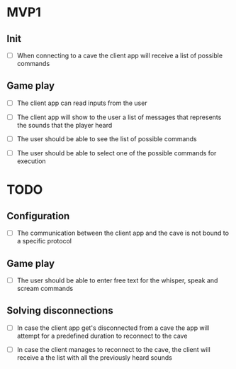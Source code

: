 # MVP1
## Init
- [ ] When connecting to a cave the client app will receive a list of possible commands

## Game play
- [ ] The client app can read inputs from the user
- [ ] The client app will show to the user a list of messages that represents the sounds that the player heard
- [ ] The user should be able to see the list of possible commands
- [ ] The user should be able to select one of the possible commands for execution


# TODO
## Configuration
- [ ] The communication between the client app and the cave is not bound to a specific protocol

## Game play
- [ ] The user should be able to enter free text for the whisper, speak and scream commands

## Solving disconnections
- [ ] In case the client app get's disconnected from a cave the app will attempt for a predefined duration to reconnect to the cave
- [ ] In case the client manages to reconnect to the cave, the client will receive a the list with all the previously heard sounds

